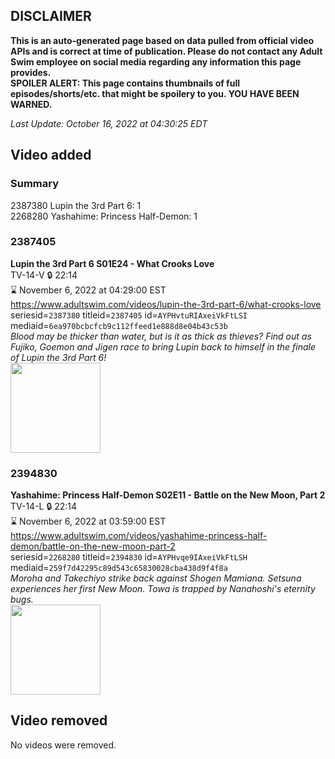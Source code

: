 ## DISCLAIMER
**This is an auto-generated page based on data pulled from official video APIs and is correct at time of publication. Please do not contact any Adult Swim employee on social media regarding any information this page provides.**  
**SPOILER ALERT: This page contains thumbnails of full episodes/shorts/etc. that might be spoilery to you. YOU HAVE BEEN WARNED.**  

_Last Update: October 16, 2022 at 04:30:25 EDT_
## Video added
### Summary
2387380 Lupin the 3rd Part 6: 1  
2268280 Yashahime: Princess Half-Demon: 1  
### 2387405
**Lupin the 3rd Part 6 S01E24 - What Crooks Love**  
TV-14-V 🔒 22:14  
⌛ November 6, 2022 at 04:29:00 EST  
https://www.adultswim.com/videos/lupin-the-3rd-part-6/what-crooks-love  
seriesid=`2387380` titleid=`2387405` id=`AYPHvtuRIAxeiVkFtLSI` mediaid=`6ea970bcbcfcb9c112ffeed1e888d8e04b43c53b`  
_Blood may be thicker than water, but is it as thick as thieves? Find out as Fujiko, Goemon and Jigen race to bring Lupin back to himself in the finale of Lupin the 3rd Part 6!_  
<a href="https://media.cdn.adultswim.com/uploads/20221012/thumbnails/2_2210121050570-LupinThe3rd_Part6_624_WhatCrooksLove.png"><img src="https://media.cdn.adultswim.com/uploads/20221012/thumbnails/2_2210121050570-LupinThe3rd_Part6_624_WhatCrooksLove.png" height="144px" /></a>
### 2394830
**Yashahime: Princess Half-Demon S02E11 - Battle on the New Moon, Part 2**  
TV-14-L 🔒 22:14  
⌛ November 6, 2022 at 03:59:00 EST  
https://www.adultswim.com/videos/yashahime-princess-half-demon/battle-on-the-new-moon-part-2  
seriesid=`2268280` titleid=`2394830` id=`AYPHvqe9IAxeiVkFtLSH` mediaid=`259f7d42295c89d543c65830028cba438d9f4f8a`  
_Moroha and Takechiyo strike back against Shogen Mamiana. Setsuna experiences her first New Moon. Towa is trapped by Nanahoshi's eternity bugs._  
<a href="https://media.cdn.adultswim.com/uploads/20221012/thumbnails/2_2210121050110-YashahimePrincessHalfDemon_211_BattleOnTheNewMoonPart2.png"><img src="https://media.cdn.adultswim.com/uploads/20221012/thumbnails/2_2210121050110-YashahimePrincessHalfDemon_211_BattleOnTheNewMoonPart2.png" height="144px" /></a>
## Video removed
No videos were removed.  
